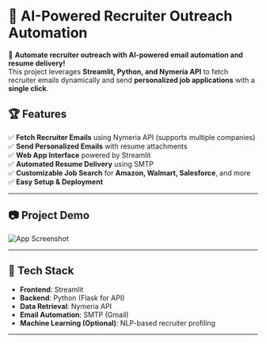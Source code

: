 # 📧 AI-Powered Recruiter Outreach Automation

🚀 **Automate recruiter outreach with AI-powered email automation and resume delivery!**  
This project leverages **Streamlit, Python, and Nymeria API** to fetch recruiter emails dynamically and send **personalized job applications** with a **single click**.

## 🏆 Features
✅ **Fetch Recruiter Emails** using Nymeria API (supports multiple companies)  
✅ **Send Personalized Emails** with resume attachments  
✅ **Web App Interface** powered by Streamlit  
✅ **Automated Resume Delivery** using SMTP  
✅ **Customizable Job Search** for **Amazon, Walmart, Salesforce**, and more  
✅ **Easy Setup & Deployment**  

---

## 📷 Project Demo
![App Screenshot](https://your-screenshot-link.com)

---

## 📂 Tech Stack
- **Frontend**: Streamlit  
- **Backend**: Python (Flask for API)  
- **Data Retrieval**: Nymeria API  
- **Email Automation**: SMTP (Gmail)  
- **Machine Learning (Optional)**: NLP-based recruiter profiling  

---



